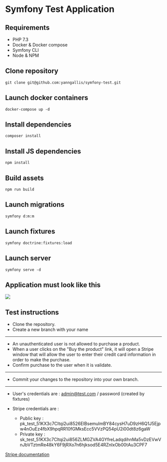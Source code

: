 # Symfony Test Application

## Requirements
- PHP 7.3
- Docker & Docker compose
- Symfony CLI
- Node & NPM

## Clone repository
```
git clone git@github.com:yanngallis/symfony-test.git
```

## Launch docker containers
```
docker-compose up -d
```

## Install dependencies
```
composer install
```

## Install JS dependencies
```
npm install
```

## Build assets
```
npm run build
```

## Launch migrations
```
symfony d:m:m
```

## Launch fixtures
```
symfony doctrine:fixtures:load
```

## Launch server
```
symfony serve -d
```

## Application must look like this
<img src="https://i.ibb.co/LS5yxSb/Capture-d-e-cran-2022-02-25-a-17-43-29.png" />


## Test instructions
- Clone the repository.
- Create a new branch with your name
---
- An unauthenticated user is not allowed to purchase a product.
- When a user clicks on the "Buy the product" link, it will open a Stripe window that will allow the user to enter their credit card information in order to make the purchase.
- Confirm purchase to the user when it is validate.
---
- Commit your changes to the repository into your own branch.

---
- User's credentials are : admin@test.com / password (created by fixtures)

- Stripe credentials are : 
    - Public key : pk_test_51KX3c7Cltqi2ui8526EIBsemulmBY84cysH7uD9zH6Q1J5Ejpw4nOuEz4fbX9hpqRR10fGMksEcc5VVzPQ54pU2i00dt8z6gaW
    - Private key : sk_test_51KX3c7Cltqi2ui856ZLMGZVA4GYfreLadqdihnMa5vDzEVwVnJbVTztmRe48kY6F9jRXo7n6hjksod5E4RZnIxOb00tAu3CPF7

[Stripe documentation](https://stripe.com/docs/checkout/quickstart)